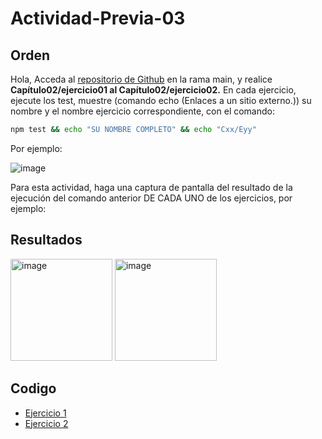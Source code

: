 # Actividad-Previa-03

## Orden
Hola,
Acceda al [repositorio de Github](https://github.com/DAWMFIEC/DAWM)
 en la rama main, y realice **Capítulo02/ejercicio01 al Capítulo02/ejercicio02.** 
En cada ejercicio, ejecute los test, muestre (comando echo (Enlaces a un sitio externo.)) su nombre y el nombre ejercicio correspondiente, con el comando: 
```bash
npm test && echo "SU NOMBRE COMPLETO" && echo "Cxx/Eyy"
```
Por ejemplo:

![image](https://github.com/user-attachments/assets/2ff34391-06da-4f34-beae-c7994a975f80)


Para esta actividad, haga una captura de pantalla del resultado de la ejecución del comando anterior DE CADA UNO de los ejercicios, por ejemplo:

## Resultados

<img width="163" alt="image" src="https://github.com/user-attachments/assets/b1e45b18-b70b-46f2-a1ac-b46921523e65">
<img width="163" alt="image" src="https://github.com/user-attachments/assets/58d12ad3-e0a6-4c79-af32-54c5d2af50d4">



## Codigo
-  [Ejercicio 1](https://github.com/Desarrollo-Aplicaciones-Web-y-Moviles/Actividad-Previa-02/tree/main/C02E01)
-  [Ejercicio 2](https://github.com/Desarrollo-Aplicaciones-Web-y-Moviles/Actividad-Previa-02/tree/main/C02E02)
